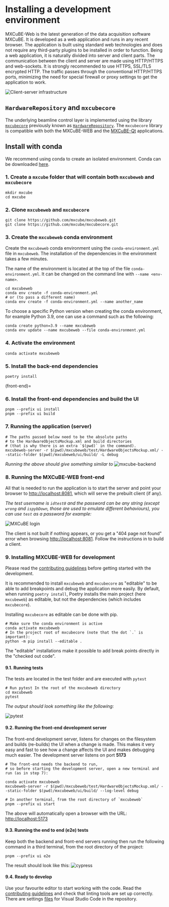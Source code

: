 # Installing a development environment

MXCuBE-Web is the latest generation of the data acquisition software MXCuBE.
It is developed as a web application and runs in any recent browser.
The application is built using standard web technologies
and does not require any third-party plugins to be installed in order to function.
Being a web application, it is naturally divided into server and client parts.
The communication between the client and server are made using HTTP/HTTPS and web-sockets.
It is strongly recommended to use HTTPS, SSL/TLS encrypted HTTP.
The traffic passes through the conventional HTTP/HTTPS ports,
minimizing the need for special firewall or proxy settings to get the application to work.

![Client-server infrastructure](assets/client-server.png)

## `HardwareRepository` and `mxcubecore`

The underlying beamline control layer
is implemented using the library [`mxcubecore`](https://github.com/mxcube/mxcubecore)
previously known as [`HardwareRepository`](https://github.com/mxcube/HardwareRepository).
The `mxcubecore` library is compatible with
both the MXCuBE-WEB and the [MXCuBE-Qt](https://github.com/mxcube/mxcubeqt) applications.

## Install with conda

We recommend using conda to create an isolated environment.
Conda can be downloaded [here](https://docs.conda.io/en/latest/miniconda.html#linux-installers).

### 1. Create a `mxcube` folder that will contain both `mxcubeweb` and `mxcubecore`

```
mkdir mxcube
cd mxcube
```

### 2. Clone `mxcubeweb` and `mxcubecore`

```
git clone https://github.com/mxcube/mxcubeweb.git
git clone https://github.com/mxcube/mxcubecore.git
```

### 3. Create the `mxcubeweb` conda environment

Create the `mxcubeweb` conda environment using the `conda-environment.yml` file in `mxcubeweb`.
The installation of the dependencies in the environment takes a few minutes.

The name of the environment is located at the top of the file `conda-environment.yml`.
It can be changed on the command line with `--name <env-name>`.

```
cd mxcubeweb
conda env create -f conda-environment.yml
# or (to pass a different name)
conda env create -f conda-environment.yml --name another_name
```

To choose a specific Python version when creating the conda environment,
for example Python 3.9, one can use a command such as the following:

```
conda create python=3.9 --name mxcubeweb
conda env update --name mxcubeweb --file conda-environment.yml
```

### 4. Activate the environment

```
conda activate mxcubeweb
```

### 5. Install the back-end dependencies

```
poetry install
```

(front-end)=

### 6. Install the front-end dependencies and build the UI

```
pnpm --prefix ui install
pnpm --prefix ui build
```

### 7. Running the application (server)

```
# The paths passed below need to be the absolute paths
# to the HardwareObjectsMockup.xml and build directories
# (that is why there is an extra `$(pwd)` in the command).
mxcubeweb-server -r $(pwd)/mxcubeweb/test/HardwareObjectsMockup.xml/ --static-folder $(pwd)/mxcubeweb/ui/build/ -L debug
```

_Running the above should give something similar to_
![mxcube-backend](assets/mxcube-backend.gif)

### 8. Running the MXCuBE-WEB front-end

All that is needed to run the application is to start the server
and point your browser to <http://localhost:8081>,
which will serve the prebuilt client (if any).

_The test username is `idtest0` and the password can be any string
(except `wrong` and `ispybDown`, those are used to emulate different behaviours),
you can use `test` as a password for example:_

![MXCuBE login](assets/mxcube-login.gif)

The client is not built if nothing appears,
or you get a "404 page not found" error when browsing <http://localhost:8081>.
Follow the instructions in [](#front-end) to build a client.

### 9. Installing MXCUBE-WEB for development

Please read the [contributing guidelines](project:/dev/contributing.md)
before getting started with the development.

It is recommended to install `mxcubeweb` and `mxcubecore` as "editable"
to be able to add breakpoints and debug the application more easily.
By default, when running `poetry install`,
Poetry installs the main project (here `mxcubeweb`) as editable,
but not the dependencies (which includes `mxcubecore`).

Installing `mxcubecore` as editable can be done with pip.

```shell
# Make sure the conda environment is active
conda activate mxcubeweb
# In the project root of mxcubecore (note that the dot `.` is important):
python -m pip install --editable .
```

The "editable" installations make it possible to
add break points directly in the "checked out code".

#### 9.1. Running tests

The tests are located in the test folder and are executed with `pytest`

```
# Run pytest In the root of the mxcubeweb directory
cd mxcubeweb
pytest
```

_The output should look something like the following:_

![pytest](assets/pytest.png)

#### 9.2. Running the front-end development server

The front-end development server, listens for changes on the filesystem and builds (re-builds) the UI when a change is made.
This makes it very easy and fast to see how a change affects the UI and makes debugging much easier.
The development server listens on port **5173**

```
# The front-end needs the backend to run,
# so before starting the development server, open a new terminal and run (as in step 7):

conda activate mxcubeweb
mxcubeweb-server -r $(pwd)/mxcubeweb/test/HardwareObjectsMockup.xml/ --static-folder $(pwd)/mxcubeweb/ui/build/ --log-level debug

# In another terminal, from the root directory of `mxcubeweb`
pnpm --prefix ui start
```

The above will automatically open a browser with the URL: <http://localhost:5173>

#### 9.3. Running the end to end (e2e) tests

Keep both the backend and front-end servers running then run the following command in a third terminal, from the root directory of the project:

```
pnpm --prefix ui e2e
```

The result should look like this:
![cypress](assets/cypress.png)

#### 9.4. Ready to develop

Use your favourite editor to start working with the code.
Read the [contributing guidelines](project:/dev/contributing.md)
and check that linting tools are set up correctly.
There are settings [files](https://github.com/mxcube/mxcubeweb/tree/develop/.vscode) for Visual Studio Code in the repository.
